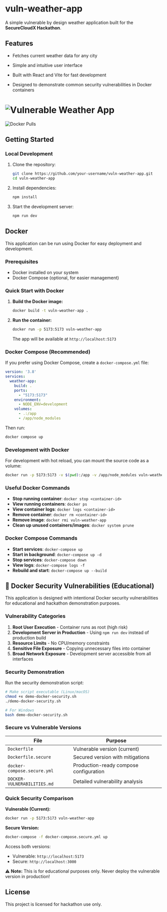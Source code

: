 # vuln-weather-app

A simple vulnerable by design weather application built for the **SecureCloudX Hackathon**.

## Features

- Fetches current weather data for any city
- Simple and intuitive user interface

- Built with React and Vite for fast development
- Designed to demonstrate common security vulnerabilities in Docker containers

# ![Vulnerable Weather App](/site-preview.png)

<!-- add image -->

![![Docker Pulls](https://img.shields.io/docker/pulls/your-username/vuln-weather-app)](https://hub.docker.com/r/your-username/vuln-weather-app)

## Getting Started

### Local Development

1. Clone the repository:

    ```bash
    git clone https://github.com/your-username/vuln-weather-app.git
    cd vuln-weather-app
    ```

2. Install dependencies:

    ```bash
    npm install
    ```

3. Start the development server:

    ```bash
    npm run dev
    ```

## Docker

This application can be run using Docker for easy deployment and development.

### Prerequisites

- Docker installed on your system
- Docker Compose (optional, for easier management)

### Quick Start with Docker

1. **Build the Docker image:**

    ```bash
    docker build -t vuln-weather-app .
    ```

2. **Run the container:**

    ```bash
    docker run -p 5173:5173 vuln-weather-app
    ```

    The app will be available at `http://localhost:5173`

### Docker Compose (Recommended)

If you prefer using Docker Compose, create a `docker-compose.yml` file:

```yaml
version: '3.8'
services:
  weather-app:
    build: .
    ports:
      - "5173:5173"
    environment:
      - NODE_ENV=development
    volumes:
      - .:/app
      - /app/node_modules
```

Then run:

```bash
docker compose up
```

### Development with Docker

For development with hot reload, you can mount the source code as a volume:

```bash
docker run -p 5173:5173 -v $(pwd):/app -v /app/node_modules vuln-weather-app
```

### Useful Docker Commands

- **Stop running container**: `docker stop <container-id>`
- **View running containers**: `docker ps`
- **View container logs**: `docker logs <container-id>`
- **Remove container**: `docker rm <container-id>`
- **Remove image**: `docker rmi vuln-weather-app`
- **Clean up unused containers/images**: `docker system prune`

### Docker Compose Commands

- **Start services**: `docker-compose up`
- **Start in background**: `docker-compose up -d`
- **Stop services**: `docker-compose down`
- **View logs**: `docker-compose logs -f`
- **Rebuild and start**: `docker-compose up --build`

## 🚨 Docker Security Vulnerabilities (Educational)

This application is designed with intentional Docker security vulnerabilities for educational and hackathon demonstration purposes.

### Vulnerability Categories

1. **Root User Execution** - Container runs as root (high risk)
2. **Development Server in Production** - Using `npm run dev` instead of production build
3. **Resource Limits** - No CPU/memory constraints
4. **Sensitive File Exposure** - Copying unnecessary files into container
5. **Broad Network Exposure** - Development server accessible from all interfaces

### Security Demonstration

Run the security demonstration script:

```bash
# Make script executable (Linux/macOS)
chmod +x demo-docker-security.sh
./demo-docker-security.sh

# For Windows
bash demo-docker-security.sh
```

### Secure vs Vulnerable Versions

| File | Purpose |
|------|---------|
| `Dockerfile` | Vulnerable version (current) |
| `Dockerfile.secure` | Secured version with mitigations |
| `docker-compose.secure.yml` | Production-ready compose configuration |
| `DOCKER-VULNERABILITIES.md` | Detailed vulnerability analysis |

### Quick Security Comparison

**Vulnerable (Current):**

```bash
docker run -p 5173:5173 vuln-weather-app
```

**Secure Version:**

```bash
docker-compose -f docker-compose.secure.yml up
```

Access both versions:

- Vulnerable: `http://localhost:5173`
- Secure: `http://localhost:3000`

⚠️ **Note:** This is for educational purposes only. Never deploy the vulnerable version in production!

## License

This project is licensed for hackathon use only.
